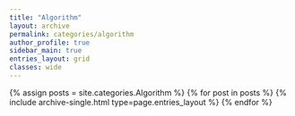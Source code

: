 ```yaml
---
title: "Algorithm"
layout: archive
permalink: categories/algorithm
author_profile: true
sidebar_main: true
entries_layout: grid
classes: wide
---
```


{% assign posts = site.categories.Algorithm %} {% for post in posts %} {% include archive-single.html type=page.entries_layout
%} {% endfor %}
